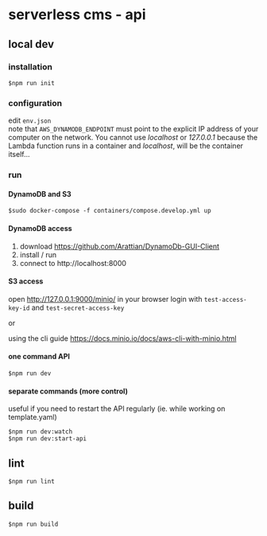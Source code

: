 # serverless cms - api

## local dev

### installation

`$npm run init`

### configuration

edit `env.json`  
note that `AWS_DYNAMODB_ENDPOINT` must point to the explicit IP address
of your computer on the network. You cannot use _localhost_ or _127.0.0.1_ because
the Lambda function runs in a container and _localhost_, will be the container itself...

### run

#### DynamoDB and S3

`$sudo docker-compose -f containers/compose.develop.yml up`

#### DynamoDB access

1. download https://github.com/Arattian/DynamoDb-GUI-Client
1. install / run
1. connect to http://localhost:8000

#### S3 access

open http://127.0.0.1:9000/minio/ in your browser
login with `test-access-key-id` and `test-secret-access-key`

or

using the cli guide
https://docs.minio.io/docs/aws-cli-with-minio.html

#### one command API

`$npm run dev`

#### separate commands (more control)

useful if you need to restart the API regularly (ie. while working on template.yaml)

`$npm run dev:watch`  
`$npm run dev:start-api`

## lint

`$npm run lint`

## build

`$npm run build`
